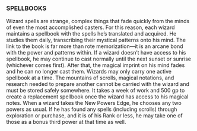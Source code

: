 ### SPELLBOOKS
Wizard spells are strange, complex things that fade quickly from the minds of even the most accomplished casters. For this reason, each wizard maintains a spellbook with the spells he’s translated and acquired. He studies them daily, transcribing their mystical patterns onto his mind.
The link to the book is far more than rote memorization—it is an arcane bond with the power and patterns within. If a wizard doesn’t have access to his spellbook, he may continue to cast normally until the next sunset or sunrise (whichever comes first). After that, the magical imprint on his mind fades and he can no longer cast them.
Wizards may only carry one active spellbook at a time. The mountains of scrolls, magical notations, and research needed to prepare another cannot be carried with the wizard and must be stored safely somewhere. It takes a week of work and 500 gp to create a replacement spellbook once the wizard has access to his magical notes.
When a wizard takes the New Powers Edge, he chooses any two powers as usual. If he has found any spells (including scrolls) through exploration or purchase, and it is of his Rank or less, he may take one of those as a bonus third power at that time as well.